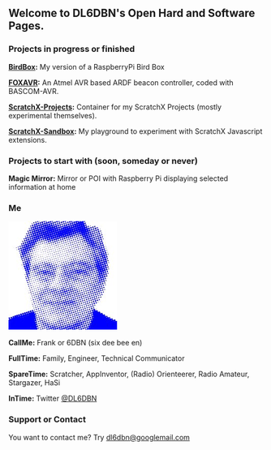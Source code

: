 ## Welcome to DL6DBN's Open Hard and Software Pages.

### Projects in progress or finished

**[BirdBox](https://github.com/DL6DBN/BirdBox):** My version of a RaspberryPi Bird Box

**[FOXAVR](https://github.com/DL6DBN/FOXAVR):** An Atmel AVR based ARDF beacon controller, coded with BASCOM-AVR.

**[ScratchX-Projects](https://github.com/DL6DBN/ScratchX-Projects">ScratchX-Projects):** Container for my ScratchX Projects (mostly experimental themselves).

**[ScratchX-Sandbox](https://github.com/DL6DBN/ScratchX-Sandbox):** My playground to experiment with ScratchX Javascript extensions.

### Projects to start with (soon, someday or never)

**Magic Mirror:** Mirror or POI with Raspberry Pi displaying selected information at home

### Me
![](images/dl6dbn-pixed.jpg)

**CallMe:**
Frank or 6DBN (six dee bee en)

**FullTime:**
Family, Engineer, Technical Communicator

**SpareTime:**
Scratcher, AppInventor, (Radio) Orienteerer, Radio Amateur, Stargazer, HaSi

**InTime:**
Twitter [@DL6DBN](https://twitter.com/DL6DBN)

### Support or Contact
You want to contact me?
Try [dl6dbn@googlemail.com](mailto:dl6dbn@googlemail.com)
